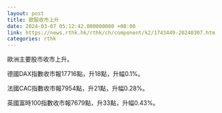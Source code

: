 ```yaml
---
layout: post
title: 歐股收市上升
date: 2024-03-07 05:12:42.000000000 +08:00
link: https://news.rthk.hk/rthk/ch/component/k2/1743449-20240307.htm
categories: rthk
---
```


歐洲主要股市收市上升。

德國DAX指數收市報17716點，升18點，升幅0.1%。

法國CAC指數收市報7954點，升21點，升幅0.28%。

英國富時100指數收市報7679點，升33點，升幅0.43%。
